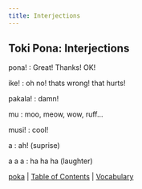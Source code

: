 ```yaml
---
title: Interjections
---
```


## Toki Pona: Interjections

pona!
: Great! Thanks! OK!

ike!
: oh no! thats wrong! that hurts!

pakala!
: damn!

mu
: moo, meow, wow, ruff...

musi!
: cool!

a
: ah! (suprise)

a a a
: ha ha ha (laughter)

[poka](43poka.md) | [Table of Contents](toc.md) | [Vocabulary](45Vocabulary.md)
